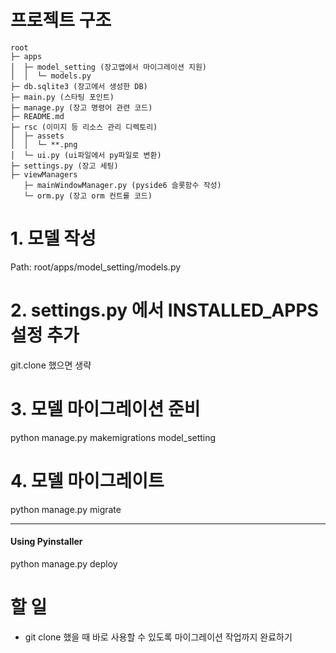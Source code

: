 # 프로젝트 구조
```
root
├─ apps
│  ├─ model_setting (장고앱에서 마이그레이션 지원)
│  │  └─ models.py
├─ db.sqlite3 (장고에서 생성한 DB)
├─ main.py (스타팅 포인트)
├─ manage.py (장고 명령어 관련 코드)
├─ README.md 
├─ rsc (이미지 등 리소스 관리 디렉토리)
│  ├─ assets
│  │  └─ **.png
│  └─ ui.py (ui파일에서 py파일로 변환)
├─ settings.py (장고 세팅)
├─ viewManagers 
   ├─ mainWindowManager.py (pyside6 슬롯함수 작성)
   └─ orm.py (장고 orm 컨트롤 코드)
```

# 1. 모델 작성
Path: root/apps/model_setting/models.py

# 2. settings.py 에서 INSTALLED_APPS 설정 추가
git.clone 했으면 생략

# 3. 모델 마이그레이션 준비 
python manage.py makemigrations model_setting

# 4. 모델 마이그레이트
python manage.py migrate


***
#### Using Pyinstaller
python manage.py deploy


# 할 일
- git clone 했을 때 바로 사용할 수 있도록 마이그레이션 작업까지 완료하기
